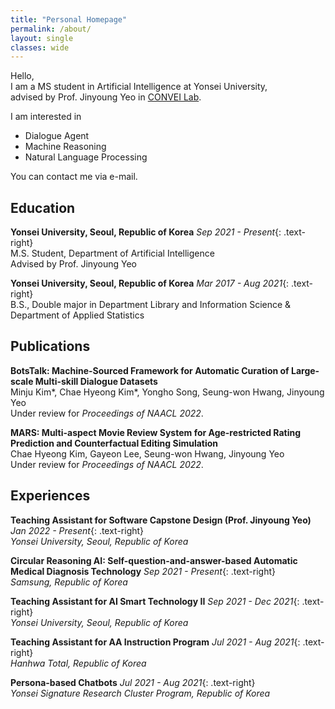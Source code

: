 ```yaml
---
title: "Personal Homepage"
permalink: /about/
layout: single
classes: wide
---
```



Hello,  
I am a MS student in Artificial Intelligence at Yonsei University,  
advised by Prof. Jinyoung Yeo in [CONVEI Lab](http://convei.weebly.com).

I am interested in

- Dialogue Agent
- Machine Reasoning
- Natural Language Processing

You can contact me via e-mail.

## Education

**Yonsei University, Seoul, Republic of Korea** *Sep 2021 - Present*{: .text-right}  
M.S. Student, Department of Artificial Intelligence  
Advised by Prof. Jinyoung Yeo

**Yonsei University, Seoul, Republic of Korea** *Mar 2017 - Aug 2021*{: .text-right}   
B.S., Double major in Department Library and Information Science & Department of Applied Statistics

## Publications

**BotsTalk: Machine-Sourced Framework for Automatic Curation of Large-scale Multi-skill Dialogue Datasets**  
Minju Kim\*, Chae Hyeong Kim\*, Yongho Song, Seung-won Hwang, Jinyoung Yeo  
Under review for *Proceedings of NAACL 2022*.

**MARS: Multi-aspect Movie Review System for Age-restricted Rating Prediction and Counterfactual Editing Simulation**  
Chae Hyeong Kim, Gayeon Lee, Seung-won Hwang, Jinyoung Yeo  
Under review for *Proceedings of NAACL 2022*.

## Experiences

**Teaching Assistant for Software Capstone Design (Prof. Jinyoung Yeo)** *Jan 2022 - Present*{: .text-right}  
*Yonsei University, Seoul, Republic of Korea*

**Circular Reasoning AI: Self-question-and-answer-based Automatic Medical Diagnosis Technology** *Sep 2021 - Present*{: .text-right}  
*Samsung, Republic of Korea*

**Teaching Assistant for AI Smart Technology II** *Sep 2021 - Dec 2021*{: .text-right}  
*Yonsei University, Seoul, Republic of Korea*

**Teaching Assistant for AA Instruction Program** *Jul 2021 - Aug 2021*{: .text-right}  
*Hanhwa Total, Republic of Korea*

**Persona-based Chatbots** *Jul 2021 - Aug 2021*{: .text-right}  
*Yonsei Signature Research Cluster Program, Republic of Korea*
